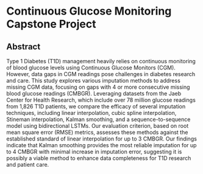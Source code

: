 # Continuous Glucose Monitoring Capstone Project


## Abstract
Type 1 Diabetes (T1D) management heavily relies on continuous monitoring of blood glucose levels using Continuous Glucose Monitors (CGM). However, data gaps in CGM readings pose challenges in diabetes research and care. This study explores various imputation methods to address missing CGM data,  focusing on gaps with 4 or more consecutive missing blood glucose readings (CMBGR). Leveraging datasets from the Jaeb Center for Health Research, which include over 78 million glucose readings from 1,826 T1D patients, we compare the efficacy of several imputation techniques, including linear interpolation, cubic spline interpolation, Stineman interpolation, Kalman smoothing, and a sequence-to-sequence model using bidirectional LSTMs. Our evaluation criterion, based on root mean square error (RMSE) metrics, assesses these methods against the established standard of linear interpolation for up to 3 CMBGR. Our findings indicate that Kalman smoothing provides the most reliable imputation for up to 4 CMBGR with minimal increase in imputation error, suggesting it is possibly a viable method to enhance data completeness for T1D research and patient care. 
